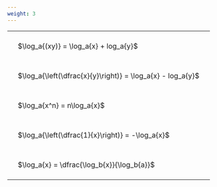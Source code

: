 ```yaml
---
weight: 3
---
```


<style type="text/css">
#T_b1ab5 th.col_heading {
  text-align: left;
  font-size: 1em;
}
#T_b1ab5 td {
  text-align: left;
  font-size: 1em;
  padding: 1.5em;
}
</style>
<table id="T_b1ab5">
  <thead>
  </thead>
  <tbody>
    <tr>
      <td id="T_b1ab5_row0_col0" class="data row0 col0" >$\log_a{(xy)} = \log_a{x} + log_a{y}$</td>
    </tr>
    <tr>
      <td id="T_b1ab5_row1_col0" class="data row1 col0" >$\log_a{\left(\dfrac{x}{y}\right)} = \log_a{x} - log_a{y}$</td>
    </tr>
    <tr>
      <td id="T_b1ab5_row2_col0" class="data row2 col0" >$\log_a{x^n} = n\log_a{x}$</td>
    </tr>
    <tr>
      <td id="T_b1ab5_row3_col0" class="data row3 col0" >$\log_a{\left(\dfrac{1}{x}\right)} = -\log_a{x}$</td>
    </tr>
    <tr>
      <td id="T_b1ab5_row4_col0" class="data row4 col0" >$\log_a{x} = \dfrac{\log_b{x}}{\log_b{a}}$</td>
    </tr>
  </tbody>
</table>
